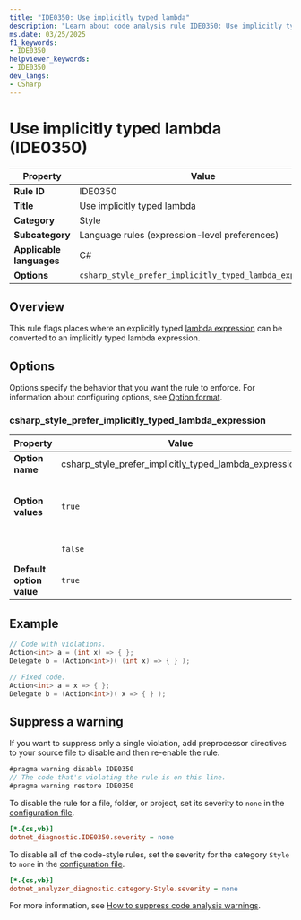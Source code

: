 ```yaml
---
title: "IDE0350: Use implicitly typed lambda"
description: "Learn about code analysis rule IDE0350: Use implicitly typed lambda"
ms.date: 03/25/2025
f1_keywords:
- IDE0350
helpviewer_keywords:
- IDE0350
dev_langs:
- CSharp
---
```

# Use implicitly typed lambda (IDE0350)

| Property                 | Value                                                    |
|--------------------------|----------------------------------------------------------|
| **Rule ID**              | IDE0350                                                  |
| **Title**                | Use implicitly typed lambda                              |
| **Category**             | Style                                                    |
| **Subcategory**          | Language rules (expression-level preferences)            |
| **Applicable languages** | C#                                                       |
| **Options**              | `csharp_style_prefer_implicitly_typed_lambda_expression` |

## Overview

This rule flags places where an explicitly typed [lambda expression](../../../csharp/language-reference/operators/lambda-expressions.md) can be converted to an implicitly typed lambda expression.

## Options

Options specify the behavior that you want the rule to enforce. For information about configuring options, see [Option format](language-rules.md#option-format).

### csharp_style_prefer_implicitly_typed_lambda_expression

| Property                 | Value                                                  | Description                              |
|--------------------------|--------------------------------------------------------|------------------------------------------|
| **Option name**          | csharp_style_prefer_implicitly_typed_lambda_expression |                                          |
| **Option values**        | `true`                                                 | Prefer to use an implicitly typed lambda |
|                          | `false`                                                | Disables the rule                        |
| **Default option value** | `true`                                                 |                                          |

## Example

```csharp
// Code with violations.
Action<int> a = (int x) => { };
Delegate b = (Action<int>)( (int x) => { } );
```

```csharp
// Fixed code.
Action<int> a = x => { };
Delegate b = (Action<int>)( x => { } );
```

## Suppress a warning

If you want to suppress only a single violation, add preprocessor directives to your source file to disable and then re-enable the rule.

```csharp
#pragma warning disable IDE0350
// The code that's violating the rule is on this line.
#pragma warning restore IDE0350
```

To disable the rule for a file, folder, or project, set its severity to `none` in the [configuration file](../configuration-files.md).

```ini
[*.{cs,vb}]
dotnet_diagnostic.IDE0350.severity = none
```

To disable all of the code-style rules, set the severity for the category `Style` to `none` in the [configuration file](../configuration-files.md).

```ini
[*.{cs,vb}]
dotnet_analyzer_diagnostic.category-Style.severity = none
```

For more information, see [How to suppress code analysis warnings](../suppress-warnings.md).
